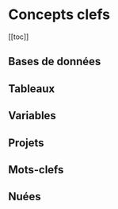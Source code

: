 # Concepts clefs

[[toc]]

## Bases de données

## Tableaux

## Variables

## Projets

## Mots-clefs

## Nuées